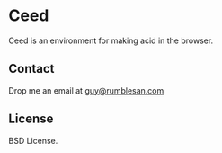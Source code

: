 # Ceed

Ceed is an environment for making acid in the browser.

## Contact

Drop me an email at guy@rumblesan.com


## License

BSD License.
